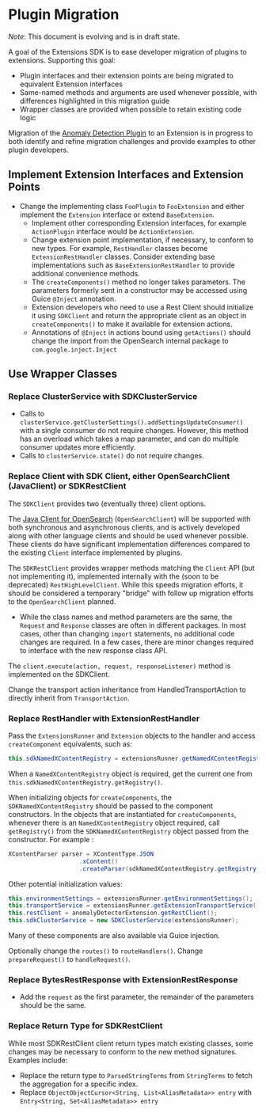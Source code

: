 # Plugin Migration

*Note*: This document is evolving and is in draft state.

A goal of the Extensions SDK is to ease developer migration of plugins to extensions.  Supporting this goal:
 - Plugin interfaces and their extension points are being migrated to equivalent Extension interfaces
 - Same-named methods and arguments are used whenever possible, with differences highlighted in this migration guide
 - Wrapper classes are provided when possible to retain existing code logic

Migration of the [Anomaly Detection Plugin](https://github.com/opensearch-project/anomaly-detection) to an Extension is in progress to both identify and refine migration challenges and provide examples to other plugin developers.

## Implement Extension Interfaces and Extension Points

 - Change the implementing class `FooPlugin` to `FooExtension` and either implement the `Extension` interface or extend `BaseExtension`.
   - Implement other corresponding Extension interfaces, for example `ActionPlugin` interface would be `ActionExtension`.
   - Change extension point implementation, if necessary, to conform to new types. For example, `RestHandler` classes become `ExtensionRestHandler` classes. Consider extending base implementations such as `BaseExtensionRestHandler` to provide additional convenience methods.
   - The `createComponents()` method no longer takes parameters. The parameters formerly sent in a constructor may be accessed using Guice `@Inject` annotation.
   - Extension developers who need to use a Rest Client should initialize it using `SDKClient` and return the appropriate client as an object in `createComponents()` to make it available for extension actions.
   - Annotations of `@Inject` in actions bound using `getActions()` should change the import from the OpenSearch internal package to `com.google.inject.Inject`

## Use Wrapper Classes

### Replace ClusterService with SDKClusterService

 - Calls to `clusterService.getClusterSettings().addSettingsUpdateConsumer()` with a single consumer do not require changes.  However, this method has an overload which takes a map parameter, and can do multiple consumer updates more efficiently.
 - Calls to `clusterService.state()` do not require changes.

### Replace Client with SDK Client, either OpenSearchClient (JavaClient) or SDKRestClient

The `SDKClient` provides two (eventually three) client options.

The [Java Client for OpenSearch](https://github.com/opensearch-project/opensearch-java) (`OpenSearchClient`) will be supported with both synchronous and asynchronous clients, and is actively developed along with other language clients and should be used whenever possible. These clients do have significant implementation differences compared to the existing `Client` interface implemented by plugins.

The `SDKRestClient` provides wrapper methods matching the `Client` API (but not implementing it), implemented internally with the (soon to be deprecated) `RestHighLevelClient`.  While this speeds migration efforts, it should be considered a temporary "bridge" with follow up migration efforts to the `OpenSearchClient` planned.
 - While the class names and method parameters are the same, the `Request` and `Response` classes are often in different packages. In most cases, other than changing `import` statements, no additional code changes are required. In a few cases, there are minor changes required to interface with the new response class API.

The `client.execute(action, request, responseListener)` method is implemented on the SDKClient.

Change the transport action inheritance from HandledTransportAction to directly inherit from `TransportAction`.

### Replace RestHandler with ExtensionRestHandler

Pass the `ExtensionsRunner` and `Extension` objects to the handler and access `createComponent` equivalents, such as:
```java
this.sdkNamedXContentRegistry = extensionsRunner.getNamedXContentRegistry();
```

When a `NamedXContentRegistry` object is required, get the current one from `this.sdkNamedXContentRegistry.getRegistry()`.

When initializing objects for `createComponents`, the `SDKNamedXContentRegistry` should be passed to the component constructors. In the objects that are instantiated for `createComponents`, whenever there is an `NamedXContentRegistry` object required, call `getRegistry()` from the `SDKNamedXContentRegistry` object passed from the constructor. For example :
```java
XContentParser parser = XContentType.JSON
                    .xContent()
                    .createParser(sdkNamedXContentRegistry.getRegistry(), LoggingDeprecationHandler.INSTANCE, value);
```

Other potential initialization values:
```java
this.environmentSettings = extensionsRunner.getEnvironmentSettings();
this.transportService = extensionsRunner.getExtensionTransportService();
this.restClient = anomalyDetectorExtension.getRestClient();
this.sdkClusterService = new SDKClusterService(extensionsRunner);
```

Many of these components are also available via Guice injection.

Optionally change the `routes()` to `routeHandlers()`.  Change `prepareRequest()` to `handleRequest()`.

### Replace BytesRestResponse with ExtensionRestResponse

 - Add the `request` as the first parameter, the remainder of the parameters should be the same.

### Replace Return Type for SDKRestClient

While most SDKRestClient client return types match existing classes, some changes may be necessary to conform to the new method signatures. Examples include:
- Replace the return type to `ParsedStringTerms` from `StringTerms` to fetch the aggregation for a specific index.
- Replace `ObjectObjectCursor<String, List<AliasMetadata>> entry` with `Entry<String, Set<AliasMetadata>> entry`
